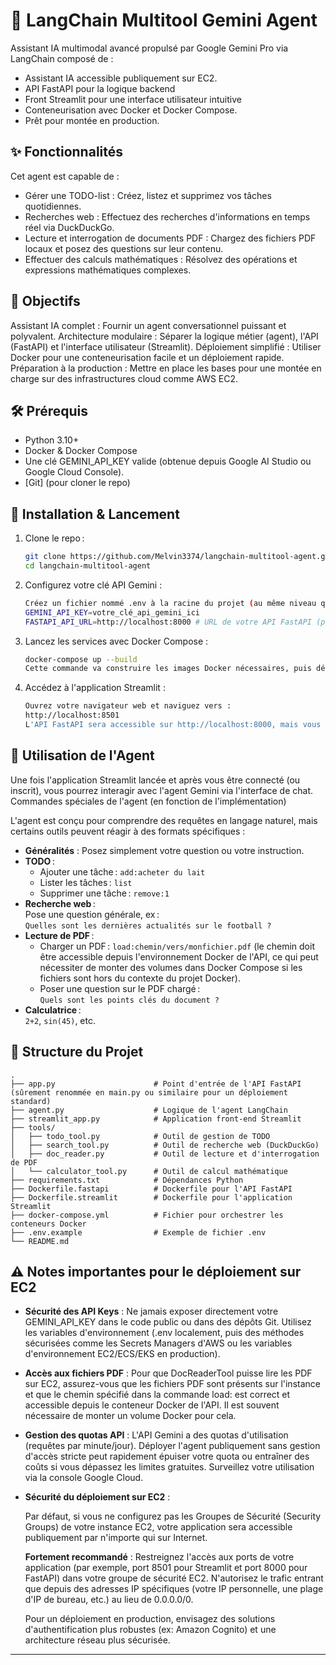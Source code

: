 # 🚀 LangChain Multitool Gemini Agent

Assistant IA multimodal avancé propulsé par Google Gemini Pro via LangChain composé de : 
- Assistant IA accessible publiquement sur EC2.
- API FastAPI pour la logique backend
- Front Streamlit pour une interface utilisateur intuitive
- Conteneurisation avec Docker et Docker Compose.
- Prêt pour montée en production.

## ✨ Fonctionnalités

Cet agent est capable de :
- Gérer une TODO-list : Créez, listez et supprimez vos tâches quotidiennes.
- Recherches web : Effectuez des recherches d'informations en temps réel via DuckDuckGo.
- Lecture et interrogation de documents PDF : Chargez des fichiers PDF locaux et posez des questions sur leur contenu.
- Effectuer des calculs mathématiques : Résolvez des opérations et expressions mathématiques complexes.

## 🎯  Objectifs

Assistant IA complet : Fournir un agent conversationnel puissant et polyvalent.
Architecture modulaire : Séparer la logique métier (agent), l'API (FastAPI) et l'interface utilisateur (Streamlit).
Déploiement simplifié : Utiliser Docker pour une conteneurisation facile et un déploiement rapide.
Préparation à la production : Mettre en place les bases pour une montée en charge sur des infrastructures cloud comme AWS EC2.


## 🛠️ Prérequis

- Python 3.10+
- Docker & Docker Compose
- Une clé GEMINI_API_KEY valide (obtenue depuis Google AI Studio ou Google Cloud Console).
- [Git] (pour cloner le repo)


## 🚀 Installation & Lancement

1. Clone le repo :
   ```sh
   git clone https://github.com/Melvin3374/langchain-multitool-agent.git
   cd langchain-multitool-agent
   ```
   
2. Configurez votre clé API Gemini :
   ```sh
   Créez un fichier nommé .env à la racine du projet (au même niveau que docker-compose.yml) et ajoutez-y votre clé API :
   GEMINI_API_KEY=votre_clé_api_gemini_ici
   FASTAPI_API_URL=http://localhost:8000 # URL de votre API FastAPI (pour Streamlit)
   ```

3. Lancez les services avec Docker Compose :
   ```sh
   docker-compose up --build
   Cette commande va construire les images Docker nécessaires, puis démarrer l'API FastAPI et l'application Streamlit.
   ```

3. Accédez à l'application Streamlit :
   ```sh
   Ouvrez votre navigateur web et naviguez vers :
   http://localhost:8501
   L'API FastAPI sera accessible sur http://localhost:8000, mais vous n'aurez pas besoin d'interagir directement avec elle via votre navigateur.
   ```

## 💬 Utilisation de l'Agent

Une fois l'application Streamlit lancée et après vous être connecté (ou inscrit), vous pourrez interagir avec l'agent Gemini via l'interface de chat.
Commandes spéciales de l'agent (en fonction de l'implémentation)

L'agent est conçu pour comprendre des requêtes en langage naturel, mais certains outils peuvent réagir à des formats spécifiques :

- **Généralités** : Posez simplement votre question ou votre instruction.
- **TODO** :
  - Ajouter une tâche : `add:acheter du lait`
  - Lister les tâches : `list`
  - Supprimer une tâche : `remove:1`
- **Recherche web** :  
  Pose une question générale, ex :  
  `Quelles sont les dernières actualités sur le football ?`
- **Lecture de PDF** :
  - Charger un PDF : `load:chemin/vers/monfichier.pdf` (le chemin doit être accessible depuis l'environnement Docker de l'API, ce qui peut nécessiter de monter des volumes dans Docker Compose si les fichiers sont hors du contexte du projet Docker).
  - Poser une question sur le PDF chargé :  
    `Quels sont les points clés du document ?`
- **Calculatrice** :  
  `2+2`, `sin(45)`, etc.

## 📁 Structure du Projet

```
.
├── app.py                      # Point d'entrée de l'API FastAPI (sûrement renommée en main.py ou similaire pour un déploiement standard)
├── agent.py                    # Logique de l'agent LangChain
├── streamlit_app.py            # Application front-end Streamlit
├── tools/
│   ├── todo_tool.py            # Outil de gestion de TODO
│   ├── search_tool.py          # Outil de recherche web (DuckDuckGo)
│   ├── doc_reader.py           # Outil de lecture et d'interrogation de PDF
│   └── calculator_tool.py      # Outil de calcul mathématique
├── requirements.txt            # Dépendances Python
├── Dockerfile.fastapi          # Dockerfile pour l'API FastAPI
├── Dockerfile.streamlit        # Dockerfile pour l'application Streamlit
├── docker-compose.yml          # Fichier pour orchestrer les conteneurs Docker
├── .env.example                # Exemple de fichier .env
└── README.md
```

## ⚠️ Notes importantes pour le déploiement sur EC2

- **Sécurité des API Keys** : Ne jamais exposer directement votre GEMINI_API_KEY dans le code public ou dans des dépôts Git. Utilisez les variables d'environnement (.env localement, puis des méthodes sécurisées comme les Secrets Managers d'AWS ou les variables d'environnement EC2/ECS/EKS en production).

- **Accès aux fichiers PDF** : Pour que DocReaderTool puisse lire les PDF sur EC2, assurez-vous que les fichiers PDF sont présents sur l'instance et que le chemin spécifié dans la commande load: est correct et accessible depuis le conteneur Docker de l'API. Il est souvent nécessaire de monter un volume Docker pour cela.

- **Gestion des quotas API** : L'API Gemini a des quotas d'utilisation (requêtes par minute/jour). Déployer l'agent publiquement sans gestion d'accès stricte peut rapidement épuiser votre quota ou entraîner des coûts si vous dépassez les limites gratuites. Surveillez votre utilisation via la console Google Cloud.

- **Sécurité du déploiement sur EC2** :

    Par défaut, si vous ne configurez pas les Groupes de Sécurité (Security Groups) de votre instance EC2, votre application sera accessible publiquement par n'importe qui sur Internet.

    **Fortement recommandé** : Restreignez l'accès aux ports de votre application (par exemple, port 8501 pour Streamlit et port 8000 pour FastAPI) dans votre groupe de sécurité EC2. N'autorisez le trafic entrant que depuis des adresses IP spécifiques (votre IP personnelle, une plage d'IP de bureau, etc.) au lieu de 0.0.0.0/0.

    Pour un déploiement en production, envisagez des solutions d'authentification plus robustes (ex: Amazon Cognito) et une architecture réseau plus sécurisée.

---
